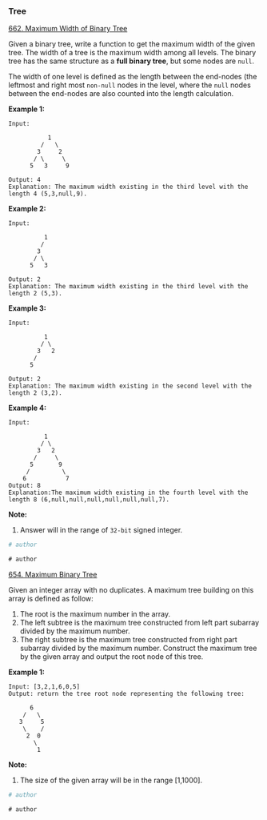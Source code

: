 ### Tree
[662. Maximum Width of Binary Tree ](https://leetcode.com/problems/maximum-width-of-binary-tree/description/)

Given a binary tree, write a function to get the maximum width of the given tree. The width of a tree is the maximum width among all levels. The binary tree has the same structure as a **full binary tree**, but some nodes are `null`.

The width of one level is defined as the length between the end-nodes (the leftmost and right most `non-null` nodes in the level, where the `null` nodes between the end-nodes are also counted into the length calculation.

**Example 1:**
```
Input:

           1
         /   \
        3     2
       / \     \  
      5   3     9

Output: 4
Explanation: The maximum width existing in the third level with the length 4 (5,3,null,9).
```

**Example 2:**
```
Input:

          1
         /  
        3    
       / \       
      5   3     

Output: 2
Explanation: The maximum width existing in the third level with the length 2 (5,3).
```

**Example 3:**
```
Input:

          1
         / \
        3   2
       /        
      5      

Output: 2
Explanation: The maximum width existing in the second level with the length 2 (3,2).
```

**Example 4:**
```
Input:

          1
         / \
        3   2
       /     \  
      5       9
     /         \
    6           7
Output: 8
Explanation:The maximum width existing in the fourth level with the length 8 (6,null,null,null,null,null,null,7).
```

**Note:**
1. Answer will in the range of `32-bit` signed integer.

```python
# author
```

```java
# author
```

[654. Maximum Binary Tree ](https://leetcode.com/problems/maximum-binary-tree/description/)

Given an integer array with no duplicates. A maximum tree building on this array is defined as follow:

1. The root is the maximum number in the array.
2. The left subtree is the maximum tree constructed from left part subarray divided by the maximum number.
3. The right subtree is the maximum tree constructed from right part subarray divided by the maximum number.
Construct the maximum tree by the given array and output the root node of this tree.

**Example 1:**
```
Input: [3,2,1,6,0,5]
Output: return the tree root node representing the following tree:

      6
    /   \
   3     5
    \    /
     2  0   
       \
        1
```

**Note:**
1. The size of the given array will be in the range [1,1000].

```python
# author
```

```java
# author
```
